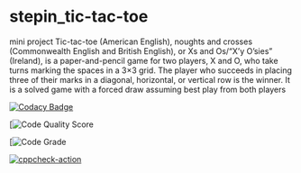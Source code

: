 
# stepin_tic-tac-toe
mini project
Tic-tac-toe (American English), noughts and crosses (Commonwealth English and British English), or Xs and Os/“X’y O’sies” (Ireland), is a paper-and-pencil game for two players, X and O, who take turns marking the spaces in a 3×3 grid. The player who succeeds in placing three of their marks in a diagonal, horizontal, or vertical row is the winner. It is a solved game with a forced draw assuming best play from both players




[![Codacy Badge](https://app.codacy.com/project/badge/Grade/cdd99553333c4901ae182c5996a2d16b)](https://www.codacy.com/gh/Rangayaswanth/stepin_tic-tac-toe/dashboard?utm_source=github.com&amp;utm_medium=referral&amp;utm_content=Rangayaswanth/stepin_tic-tac-toe&amp;utm_campaign=Badge_Grade)

[![Code Quality Score](https://www.code-inspector.com/project/27519/score/svg)


[![Code Grade](https://www.code-inspector.com/project/27519/status/svg)

[![cppcheck-action](https://github.com/Rangayaswanth/stepin_tic-tac-toe/actions/workflows/cpp.yml/badge.svg)](https://github.com/Rangayaswanth/stepin_tic-tac-toe/actions/workflows/cpp.yml)



